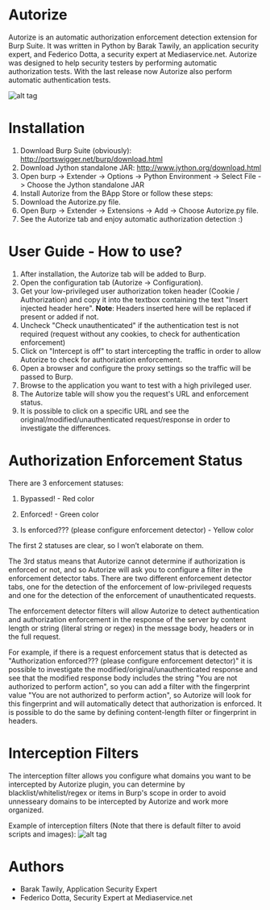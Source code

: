 # Autorize
Autorize is an automatic authorization enforcement detection extension for Burp Suite. It was written in Python by Barak Tawily, an application security expert, and Federico Dotta, a security expert at Mediaservice.net. Autorize was designed to help security testers by performing automatic authorization tests. With the last release now Autorize also perform automatic authentication tests.

![alt tag](https://raw.githubusercontent.com/Quitten/Autorize/master/Autorizev21.png)

# Installation 
1.	Download Burp Suite (obviously): http://portswigger.net/burp/download.html
2.	Download Jython standalone JAR: http://www.jython.org/download.html
3.	Open burp -> Extender -> Options -> Python Environment -> Select File -> Choose the Jython standalone JAR
4.	Install Autorize from the BApp Store or follow these steps:
5.	Download the Autorize.py file.
6.	Open Burp -> Extender -> Extensions -> Add -> Choose Autorize.py file.
7.	See the Autorize tab and enjoy automatic authorization detection :)


# User Guide - How to use?
1.	After installation, the Autorize tab will be added to Burp.
2.	Open the configuration tab (Autorize -> Configuration).
3.	Get your low-privileged user authorization token header (Cookie / Authorization) and copy it into the textbox containing the text "Insert injected header here".
**Note**: Headers inserted here will be replaced if present or added if not.
4.  Uncheck "Check unauthenticated" if the authentication test is not required (request without any cookies, to check for authentication enforcement)
5.	Click on "Intercept is off" to start intercepting the traffic in order to allow Autorize to check for authorization enforcement.
6.	Open a browser and configure the proxy settings so the traffic will be passed to Burp.
7.	Browse to the application you want to test with a high privileged user.
8.	The Autorize table will show you the request's URL and enforcement status.
9.	It is possible to click on a specific URL and see the original/modified/unauthenticated request/response in order to investigate the differences.


# Authorization Enforcement Status
There are 3 enforcement statuses:

1.	Bypassed! - Red color

2.	Enforced! - Green color

3.	Is enforced??? (please configure enforcement detector) - Yellow color

The first 2 statuses are clear, so I won’t elaborate on them.

The 3rd status means that Autorize cannot determine if authorization is enforced or not, and so Autorize will ask you to configure a filter in the enforcement detector tabs. There are two different enforcement detector tabs, one for the detection of the enforcement of low-privileged requests and one for the detection of the enforcement of unauthenticated requests.

The enforcement detector filters will allow Autorize to detect authentication and authorization enforcement in the response of the server by content length or string (literal string or regex) in the message body, headers or in the full request.

For example, if there is a request enforcement status that is detected as "Authorization enforced??? (please configure enforcement detector)" it is possible to investigate the modified/original/unauthenticated response and see that the modified response body includes the string "You are not authorized to perform action", so you can add a filter with the fingerprint value "You are not authorized to perform action", so Autorize will look for this fingerprint and will automatically detect that authorization is enforced. It is possible to do the same by defining content-length filter or fingerprint in headers.

# Interception Filters
The interception filter allows you configure what domains you want to be intercepted by Autorize plugin, you can determine by blacklist/whitelist/regex or items in Burp's scope in order to avoid unnesseary domains to be intercepted by Autorize and work more organized.

Example of interception filters (Note that there is default filter to avoid scripts and images):
![alt tag](https://raw.githubusercontent.com/Quitten/Autorize/master/interceptionFilters.png)


# Authors
- Barak Tawily, Application Security Expert
- Federico Dotta, Security Expert at Mediaservice.net
